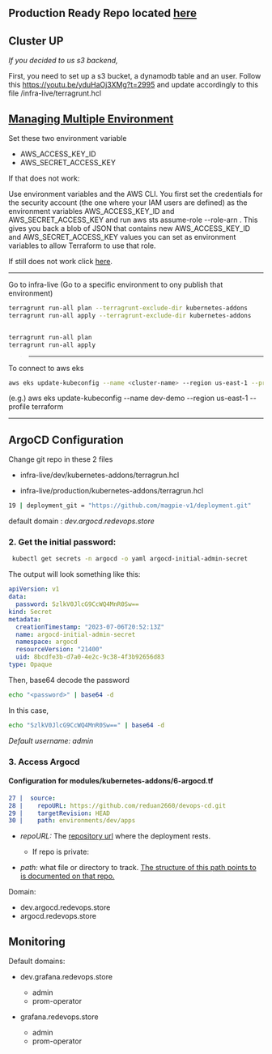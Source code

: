 ## Production Ready Repo located [here](https://github.com/reduan2660/devops-eks-with-monitoring)

## Cluster UP


*If you decided to us s3 backend,*

First, you need to set up a s3 bucket, a dynamodb table and an user. Follow this https://youtu.be/yduHaOj3XMg?t=2995
and update accordingly to this file /infra-live/terragrunt.hcl


## [Managing Multiple Environment](https://terragrunt.gruntwork.io/docs/features/work-with-multiple-aws-accounts/)



Set these two environment variable
- AWS_ACCESS_KEY_ID
- AWS_SECRET_ACCESS_KEY

If that does not work:

Use environment variables and the AWS CLI. You first set the credentials for the security account (the one where your IAM users are defined) as the environment variables AWS_ACCESS_KEY_ID and AWS_SECRET_ACCESS_KEY and run aws sts assume-role --role-arn <ROLE>. This gives you back a blob of JSON that contains new AWS_ACCESS_KEY_ID and AWS_SECRET_ACCESS_KEY values you can set as environment variables to allow Terraform to use that role.

If still does not work click [here](https://terragrunt.gruntwork.io/docs/features/work-with-multiple-aws-accounts/).

---

Go to infra-live
(Go to a specific environment to ony publish that environment)

```bash
terragrunt run-all plan --terragrunt-exclude-dir kubernetes-addons
terragrunt run-all apply --terragrunt-exclude-dir kubernetes-addons


terragrunt run-all plan
terragrunt run-all apply
```
> --- 


To connect to aws eks

```bash
aws eks update-kubeconfig --name <cluster-name> --region us-east-1 --profile <profile>
```

(e.g.) aws eks update-kubeconfig --name dev-demo --region us-east-1 --profile terraform



---
## ArgoCD Configuration

Change git repo in these 2 files
- infra-live/dev/kubernetes-addons/terragrun.hcl

- infra-live/production/kubernetes-addons/terragrun.hcl
```bash
19 | deployment_git = "https://github.com/magpie-v1/deployment.git"
```

default domain : *dev.argocd.redevops.store*

### 2. Get the initial password:

```bash
 kubectl get secrets -n argocd -o yaml argocd-initial-admin-secret
```


The output will look something like this:
```yaml
apiVersion: v1
data:
  password: SzlkV0JlcG9CcWQ4MnR0Sw==
kind: Secret
metadata:
  creationTimestamp: "2023-07-06T20:52:13Z"
  name: argocd-initial-admin-secret
  namespace: argocd
  resourceVersion: "21400"
  uid: 8bcdfe3b-d7a0-4e2c-9c38-4f3b92656d83
type: Opaque
```

Then, base64 decode the password

```bash
echo "<password>" | base64 -d
```
In this case,

```bash
echo "SzlkV0JlcG9CcWQ4MnR0Sw==" | base64 -d
```

*Default username: admin*

### 3. Access Argocd

#### Configuration for modules/kubernetes-addons/6-argocd.tf

```yaml
27 |  source:
28 |    repoURL: https://github.com/reduan2660/devops-cd.git
29 |    targetRevision: HEAD
30 |    path: environments/dev/apps
```

- *repoURL:* The [repository url](https://github.com/reduan2660/devops-cd.git) where the deployment rests. 
    - If repo is private: 

- *path:* what file or directory to track. [The structure of this path points to is documented on that repo.](https://github.com/reduan2660/depops-cd/tree/main/environment/dev/apps)


Domain:

- dev.argocd.redevops.store
- argocd.redevops.store

## Monitoring

Default domains: 
- dev.grafana.redevops.store
  - admin
  - prom-operator

- grafana.redevops.store
  - admin
  - prom-operator

